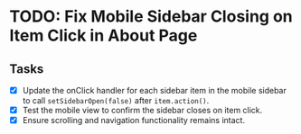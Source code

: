 # TODO: Fix Mobile Sidebar Closing on Item Click in About Page

## Tasks
- [x] Update the onClick handler for each sidebar item in the mobile sidebar to call `setSidebarOpen(false)` after `item.action()`.
- [x] Test the mobile view to confirm the sidebar closes on item click.
- [x] Ensure scrolling and navigation functionality remains intact.
